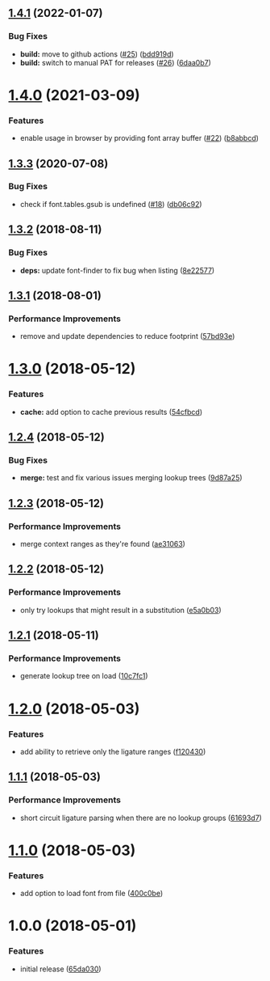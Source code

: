 ## [1.4.1](https://github.com/princjef/font-ligatures/compare/v1.4.0...v1.4.1) (2022-01-07)


### Bug Fixes

* **build:** move to github actions ([#25](https://github.com/princjef/font-ligatures/issues/25)) ([bdd919d](https://github.com/princjef/font-ligatures/commit/bdd919d3e243639a5a4f94ea856a4c2eba9589a3))
* **build:** switch to manual PAT for releases ([#26](https://github.com/princjef/font-ligatures/issues/26)) ([6daa0b7](https://github.com/princjef/font-ligatures/commit/6daa0b72126945dc55c2f21bf95d22dc88652ebf))

# [1.4.0](https://github.com/princjef/font-ligatures/compare/v1.3.3...v1.4.0) (2021-03-09)


### Features

* enable usage in browser by providing font array buffer ([#22](https://github.com/princjef/font-ligatures/issues/22)) ([b8abbcd](https://github.com/princjef/font-ligatures/commit/b8abbcd))

## [1.3.3](https://github.com/princjef/font-ligatures/compare/v1.3.2...v1.3.3) (2020-07-08)


### Bug Fixes

* check if font.tables.gsub is undefined ([#18](https://github.com/princjef/font-ligatures/issues/18)) ([db06c92](https://github.com/princjef/font-ligatures/commit/db06c92))

## [1.3.2](https://github.com/princjef/font-ligatures/compare/v1.3.1...v1.3.2) (2018-08-11)


### Bug Fixes

* **deps:** update font-finder to fix bug when listing ([8e22577](https://github.com/princjef/font-ligatures/commit/8e22577))

## [1.3.1](https://github.com/princjef/font-ligatures/compare/v1.3.0...v1.3.1) (2018-08-01)


### Performance Improvements

* remove and update dependencies to reduce footprint ([57bd93e](https://github.com/princjef/font-ligatures/commit/57bd93e))

<a name="1.3.0"></a>
# [1.3.0](https://github.com/princjef/font-ligatures/compare/v1.2.4...v1.3.0) (2018-05-12)


### Features

* **cache:** add option to cache previous results ([54cfbcd](https://github.com/princjef/font-ligatures/commit/54cfbcd))

<a name="1.2.4"></a>
## [1.2.4](https://github.com/princjef/font-ligatures/compare/v1.2.3...v1.2.4) (2018-05-12)


### Bug Fixes

* **merge:** test and fix various issues merging lookup trees ([9d87a25](https://github.com/princjef/font-ligatures/commit/9d87a25))

<a name="1.2.3"></a>
## [1.2.3](https://github.com/princjef/font-ligatures/compare/v1.2.2...v1.2.3) (2018-05-12)


### Performance Improvements

* merge context ranges as they're found ([ae31063](https://github.com/princjef/font-ligatures/commit/ae31063))

<a name="1.2.2"></a>
## [1.2.2](https://github.com/princjef/font-ligatures/compare/v1.2.1...v1.2.2) (2018-05-12)


### Performance Improvements

* only try lookups that might result in a substitution ([e5a0b03](https://github.com/princjef/font-ligatures/commit/e5a0b03))

<a name="1.2.1"></a>
## [1.2.1](https://github.com/princjef/font-ligatures/compare/v1.2.0...v1.2.1) (2018-05-11)


### Performance Improvements

* generate lookup tree on load ([10c7fc1](https://github.com/princjef/font-ligatures/commit/10c7fc1))

<a name="1.2.0"></a>
# [1.2.0](https://github.com/princjef/font-ligatures/compare/v1.1.1...v1.2.0) (2018-05-03)


### Features

* add ability to retrieve only the ligature ranges ([f120430](https://github.com/princjef/font-ligatures/commit/f120430))

<a name="1.1.1"></a>
## [1.1.1](https://github.com/princjef/font-ligatures/compare/v1.1.0...v1.1.1) (2018-05-03)


### Performance Improvements

* short circuit ligature parsing when there are no lookup groups ([61693d7](https://github.com/princjef/font-ligatures/commit/61693d7))

<a name="1.1.0"></a>
# [1.1.0](https://github.com/princjef/font-ligatures/compare/v1.0.0...v1.1.0) (2018-05-03)


### Features

* add option to load font from file ([400c0be](https://github.com/princjef/font-ligatures/commit/400c0be))

<a name="1.0.0"></a>
# 1.0.0 (2018-05-01)


### Features

* initial release ([65da030](https://github.com/princjef/font-ligatures/commit/65da030))
